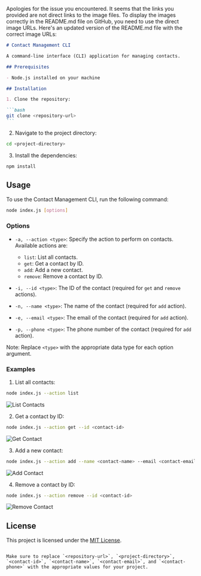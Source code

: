 Apologies for the issue you encountered. It seems that the links you provided are not direct links to the image files. To display the images correctly in the README.md file on GitHub, you need to use the direct image URLs. Here's an updated version of the README.md file with the correct image URLs:

````markdown
# Contact Management CLI

A command-line interface (CLI) application for managing contacts.

## Prerequisites

- Node.js installed on your machine

## Installation

1. Clone the repository:

```bash
git clone <repository-url>
```
````

2. Navigate to the project directory:

```bash
cd <project-directory>
```

3. Install the dependencies:

```bash
npm install
```

## Usage

To use the Contact Management CLI, run the following command:

```bash
node index.js [options]
```

### Options

- `-a, --action <type>`: Specify the action to perform on contacts. Available actions are:

  - `list`: List all contacts.
  - `get`: Get a contact by ID.
  - `add`: Add a new contact.
  - `remove`: Remove a contact by ID.

- `-i, --id <type>`: The ID of the contact (required for `get` and `remove` actions).

- `-n, --name <type>`: The name of the contact (required for `add` action).

- `-e, --email <type>`: The email of the contact (required for `add` action).

- `-p, --phone <type>`: The phone number of the contact (required for `add` action).

Note: Replace `<type>` with the appropriate data type for each option argument.

### Examples

1. List all contacts:

```bash
node index.js --action list
```

![List Contacts](https://i.ibb.co/6RCTb6F/2023-06-15-095322.png)

2. Get a contact by ID:

```bash
node index.js --action get --id <contact-id>
```

![Get Contact](https://i.ibb.co/N13wPxF/2023-06-15-095417.png)

3. Add a new contact:

```bash
node index.js --action add --name <contact-name> --email <contact-email> --phone <contact-phone>
```

![Add Contact](https://i.ibb.co/w0X0YMN/2023-06-15-095455.png)

4. Remove a contact by ID:

```bash
node index.js --action remove --id <contact-id>
```

![Remove Contact](https://i.ibb.co/Jk14N3d/2023-06-15-095521.png)

## License

This project is licensed under the [MIT License](LICENSE).

```

Make sure to replace `<repository-url>`, `<project-directory>`, `<contact-id>`, `<contact-name>`, `<contact-email>`, and `<contact-phone>` with the appropriate values for your project.
```
